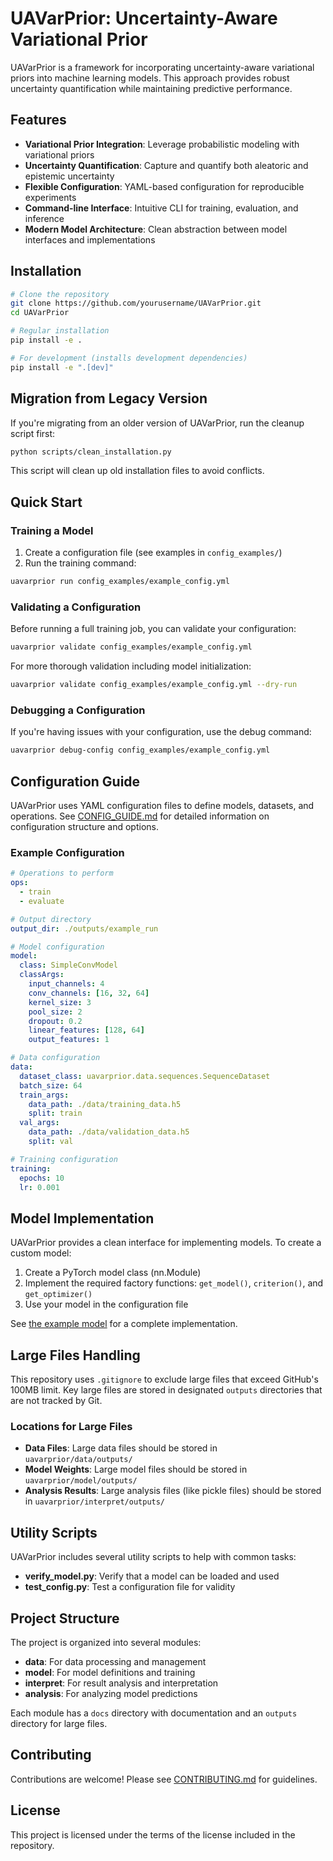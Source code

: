 # UAVarPrior: Uncertainty-Aware Variational Prior

UAVarPrior is a framework for incorporating uncertainty-aware variational priors into machine learning models. This approach provides robust uncertainty quantification while maintaining predictive performance.

## Features

- **Variational Prior Integration**: Leverage probabilistic modeling with variational priors
- **Uncertainty Quantification**: Capture and quantify both aleatoric and epistemic uncertainty
- **Flexible Configuration**: YAML-based configuration for reproducible experiments
- **Command-line Interface**: Intuitive CLI for training, evaluation, and inference
- **Modern Model Architecture**: Clean abstraction between model interfaces and implementations

## Installation

```bash
# Clone the repository
git clone https://github.com/yourusername/UAVarPrior.git
cd UAVarPrior

# Regular installation
pip install -e .

# For development (installs development dependencies)
pip install -e ".[dev]"
```

## Migration from Legacy Version

If you're migrating from an older version of UAVarPrior, run the cleanup script first:

```bash
python scripts/clean_installation.py
```

This script will clean up old installation files to avoid conflicts.

## Quick Start

### Training a Model

1. Create a configuration file (see examples in `config_examples/`)
2. Run the training command:

```bash
uavarprior run config_examples/example_config.yml
```

### Validating a Configuration

Before running a full training job, you can validate your configuration:

```bash
uavarprior validate config_examples/example_config.yml
```

For more thorough validation including model initialization:

```bash
uavarprior validate config_examples/example_config.yml --dry-run
```

### Debugging a Configuration

If you're having issues with your configuration, use the debug command:

```bash
uavarprior debug-config config_examples/example_config.yml
```

## Configuration Guide

UAVarPrior uses YAML configuration files to define models, datasets, and operations. See [CONFIG_GUIDE.md](CONFIG_GUIDE.md) for detailed information on configuration structure and options.

### Example Configuration

```yaml
# Operations to perform
ops:
  - train
  - evaluate

# Output directory
output_dir: ./outputs/example_run

# Model configuration
model:
  class: SimpleConvModel
  classArgs:
    input_channels: 4
    conv_channels: [16, 32, 64]
    kernel_size: 3
    pool_size: 2
    dropout: 0.2
    linear_features: [128, 64]
    output_features: 1

# Data configuration
data:
  dataset_class: uavarprior.data.sequences.SequenceDataset
  batch_size: 64
  train_args:
    data_path: ./data/training_data.h5
    split: train
  val_args:
    data_path: ./data/validation_data.h5
    split: val

# Training configuration
training:
  epochs: 10
  lr: 0.001
```

## Model Implementation

UAVarPrior provides a clean interface for implementing models. To create a custom model:

1. Create a PyTorch model class (nn.Module)
2. Implement the required factory functions: `get_model()`, `criterion()`, and `get_optimizer()`
3. Use your model in the configuration file

See [the example model](uavarprior/model/nn/simple_conv_model.py) for a complete implementation.

## Large Files Handling

This repository uses `.gitignore` to exclude large files that exceed GitHub's 100MB limit. Key large files are stored in designated `outputs` directories that are not tracked by Git.

### Locations for Large Files

- **Data Files**: Large data files should be stored in `uavarprior/data/outputs/`
- **Model Weights**: Large model files should be stored in `uavarprior/model/outputs/`
- **Analysis Results**: Large analysis files (like pickle files) should be stored in `uavarprior/interpret/outputs/`

## Utility Scripts

UAVarPrior includes several utility scripts to help with common tasks:

- **verify_model.py**: Verify that a model can be loaded and used
- **test_config.py**: Test a configuration file for validity

## Project Structure

The project is organized into several modules:

- **data**: For data processing and management
- **model**: For model definitions and training
- **interpret**: For result analysis and interpretation
- **analysis**: For analyzing model predictions

Each module has a `docs` directory with documentation and an `outputs` directory for large files.

## Contributing

Contributions are welcome! Please see [CONTRIBUTING.md](CONTRIBUTING.md) for guidelines.

## License

This project is licensed under the terms of the license included in the repository.

